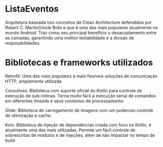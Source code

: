 # ListaEventos

Arquitetura baseada nos conceitos de Clean Architecture defendidos por Robert C. Martin(Uncle Bob) e que é uma das mais populares atualmente no mundo Android. Traz como seu principal benefício o desacoplamento entre as camadas, garantindo uma melhor testabilidade e a divisão de resposabilidades.

# Bibliotecas e frameworks utilizados

Retrofit: Uma das mais populares e mais flexíveis soluções de comunicação HTTP, amplamente utilizada

Coroutines: Biblioteca com suporte oficial do Kotlin para controle de execução de sub-rotinas. Torna muito fácil a execução serial de comandos em diferentes threads e seus contextos de processamento.

Glide: Biblioteca de carregamento de imagens com um poderoso controle de otimização e cache.

Koin: Biblioteca de injeção de dependências criada com foco no Kotlin, é atualmente uma das mais utilizadas. Permite um fácil controle de sobrescritas de módulos e de injeções, além de não impactar no tempo de build 

